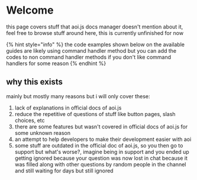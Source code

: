 # Welcome

this page covers stuff that aoi.js docs manager doesn't mention about it, feel free to browse stuff around here, this is currently unfinished for now

{% hint style="info" %}
the code examples shown below on the available guides are likely using command handler method but you can add the codes to non command handler methods if you don't like command handlers for some reason
{% endhint %}

## why this exists

mainly but mostly many reasons but i will only cover these:

1. lack of explanations in official docs of aoi.js
2. reduce the repetitive of questions of stuff like button pages, slash choices, etc
3. there are some features but wasn't covered in official docs of aoi.js for some unknown reason
4. an attempt to help developers to make their development easier with aoi
5. some stuff are outdated in the official doc of aoi.js, so you then go to support but what's worse?, imagine being in support and you ended up getting ignored because your question was now lost in chat because it was filled along with other questions by random people in the channel and still waiting for days but still ignored

